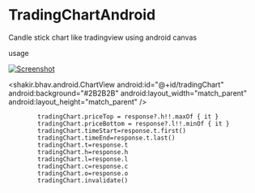 # TradingChartAndroid
Candle stick chart like tradingview using android canvas


usage

[![Screenshot](https://github.com/ShakirEmstell/Diet-Graph-View-Android/raw/main/device-2021-10-21-200822.png)](#features)


<shakir.bhav.android.ChartView
 android:id="@+id/tradingChart"
 android:background="#2B2B2B"
 android:layout_width="match_parent"
 android:layout_height="match_parent" />
        
        
        
            tradingChart.priceTop = response?.h!!.maxOf { it }
            tradingChart.priceBottom = response?.l!!.minOf { it }
            tradingChart.timeStart=response.t.first()
            tradingChart.timeEnd=response.t.last()
            tradingChart.t=response.t
            tradingChart.h=response.h
            tradingChart.l=response.l
            tradingChart.c=response.c
            tradingChart.o=response.o
            tradingChart.invalidate()
